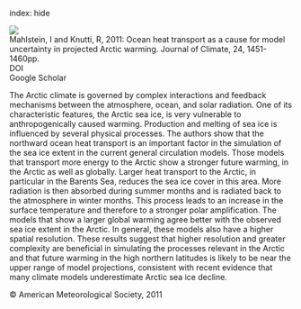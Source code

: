 index: hide

<div class="Citation">
    <div class="Citation-thumb CitationThumb-linked"  data-href="https://doi.org/10.1175/2010jcli3713.1">
      <img src="https://static.claimspace.cloud/climate-study-static/refs/thumbs/12/Mahlstein_and_Knutti_2011-thumb.png" />
    </div>

  <div class="Citation-body">
    <div class="Citation-text">Mahlstein, I and Knutti, R, 2011: Ocean heat transport as a cause for model uncertainty in projected Arctic warming. <span class="Article-journal">Journal of Climate, </span><span class="Article-volume">24, </span>1451-1460pp.</div>
    <div class="Citation-links">
      <div class="CitationLink" data-href="https://doi.org/10.1175/2010jcli3713.1">
        <div class="CitationLink-icon CitationLink-Doi"></div>
        <div class="CitationLink-text">DOI</div>
      </div>
      <div class="CitationLink" data-href="https://scholar.google.com/scholar?q=10.1175/2010jcli3713.1">
        <div class="CitationLink-icon CitationLink-Scholar"></div>
        <div class="CitationLink-text">Google Scholar</div>
      </div>
    </div>
  </div>
</div>

The Arctic climate is governed by complex interactions and feedback mechanisms between the atmosphere, ocean, and solar radiation. One of its characteristic features, the Arctic sea ice, is very vulnerable to anthropogenically caused warming. Production and melting of sea ice is influenced by several physical processes. The authors show that the northward ocean heat transport is an important factor in the simulation of the sea ice extent in the current general circulation models. Those models that transport more energy to the Arctic show a stronger future warming, in the Arctic as well as globally. Larger heat transport to the Arctic, in particular in the Barents Sea, reduces the sea ice cover in this area. More radiation is then absorbed during summer months and is radiated back to the atmosphere in winter months. This process leads to an increase in the surface temperature and therefore to a stronger polar amplification. The models that show a larger global warming agree better with the observed sea ice extent in the Arctic. In general, these models also have a higher spatial resolution. These results suggest that higher resolution and greater complexity are beneficial in simulating the processes relevant in the Arctic and that future warming in the high northern latitudes is likely to be near the upper range of model projections, consistent with recent evidence that many climate models underestimate Arctic sea ice decline.

<div class="Citation-copy">
&copy; American Meteorological Society, 2011
</div>